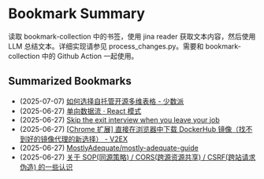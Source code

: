 # Bookmark Summary 
读取 bookmark-collection 中的书签，使用 jina reader 获取文本内容，然后使用 LLM 总结文本。详细实现请参见 process_changes.py。需要和 bookmark-collection 中的 Github Action 一起使用。
    
## Summarized Bookmarks
- (2025-07-07) [如何选择自托管开源多维表格 - 少数派](202507/2025-07-07-%E5%A6%82%E4%BD%95%E9%80%89%E6%8B%A9%E8%87%AA%E6%89%98%E7%AE%A1%E5%BC%80%E6%BA%90%E5%A4%9A%E7%BB%B4%E8%A1%A8%E6%A0%BC---%E5%B0%91%E6%95%B0%E6%B4%BE.md)
- (2025-06-27) [单向数据流 · React 模式](202506/2025-06-27-%E5%8D%95%E5%90%91%E6%95%B0%E6%8D%AE%E6%B5%81-%C2%B7-react-%E6%A8%A1%E5%BC%8F.md)
- (2025-06-27) [Skip the exit interview when you leave your job](202506/2025-06-27-skip-the-exit-interview-when-you-leave-your-job.md)
- (2025-06-27) [[Chrome 扩展] 直接在浏览器中下载 DockerHub 镜像（找不到好的镜像代理的新选择） - V2EX](202506/2025-06-27-%5Bchrome-%E6%89%A9%E5%B1%95%5D-%E7%9B%B4%E6%8E%A5%E5%9C%A8%E6%B5%8F%E8%A7%88%E5%99%A8%E4%B8%AD%E4%B8%8B%E8%BD%BD-dockerhub-%E9%95%9C%E5%83%8F%EF%BC%88%E6%89%BE%E4%B8%8D%E5%88%B0%E5%A5%BD%E7%9A%84%E9%95%9C%E5%83%8F%E4%BB%A3%E7%90%86%E7%9A%84%E6%96%B0%E9%80%89%E6%8B%A9%EF%BC%89---v2ex.md)
- (2025-06-27) [MostlyAdequate/mostly-adequate-guide](202506/2025-06-27-mostlyadequate-mostly-adequate-guide.md)
- (2025-06-27) [关于 SOP(同源策略) / CORS(跨源资源共享) / CSRF(跨站请求伪造) 的一些认识](202506/2025-06-27-%E5%85%B3%E4%BA%8E-sop%28%E5%90%8C%E6%BA%90%E7%AD%96%E7%95%A5%29-cors%28%E8%B7%A8%E6%BA%90%E8%B5%84%E6%BA%90%E5%85%B1%E4%BA%AB%29-csrf%28%E8%B7%A8%E7%AB%99%E8%AF%B7%E6%B1%82%E4%BC%AA%E9%80%A0%29-%E7%9A%84%E4%B8%80%E4%BA%9B%E8%AE%A4%E8%AF%86.md)
